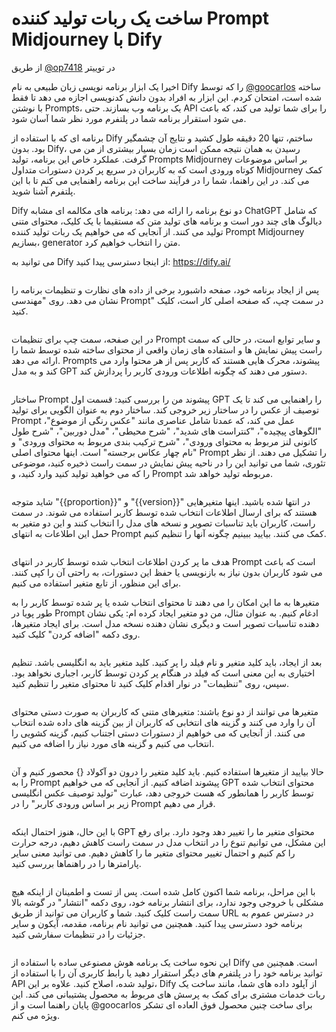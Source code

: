 # ساخت یک ربات تولید کننده  Prompt Midjourney با Dify

از طریق [@op7418](https://twitter.com/op7418) در توییتر

اخیرا یک ابزار برنامه نویسی زبان طبیعی به نام Dify را که توسط [@goocarlos](https://twitter.com/goocarlos) ساخته شده است، امتحان کردم. این ابزار به افراد بدون دانش کدنویسی اجازه می دهد تا فقط با نوشتن Prompts، یک برنامه وب بسازند. حتی API را برای شما تولید می کند، که باعث می شود استقرار برنامه شما در پلتفرم مورد نظر شما آسان شود.

برنامه ای که با استفاده از Dify ساختم، تنها 20 دقیقه طول کشید و نتایج آن چشمگیر بود. بدون Dify، رسیدن به همان نتیجه ممکن است زمان بسیار بیشتری از من می گرفت. عملکرد خاص این برنامه، تولید Prompts Midjourney بر اساس موضوعات کوتاه ورودی است که به کاربران در سریع پر کردن دستورات متداول Midjourney کمک می کند. در این راهنما، شما را در فرآیند ساخت این برنامه راهنمایی می کنم تا با این پلتفرم آشنا شوید.

Dify دو نوع برنامه را ارائه می دهد: برنامه های مکالمه ای مشابه ChatGPT که شامل دیالوگ های چند دور است و برنامه های تولید متن که مستقیما با یک کلیک، محتوای متنی تولید می کنند. از آنجایی که می خواهیم یک ربات تولید کننده  Prompt Midjourney  بسازیم،  generator متن را انتخاب خواهیم کرد.

می توانید به Dify از اینجا دسترسی پیدا کنید: https://dify.ai/

<figure><img src="../../.gitbook/assets/mj-prompt-bot-with-dify.png" alt=""><figcaption></figcaption></figure>

پس از ایجاد برنامه خود، صفحه داشبورد برخی از داده های نظارت و تنظیمات برنامه را نشان می دهد. روی "مهندسی Prompt" در سمت چپ، که صفحه اصلی کار است، کلیک کنید.

<figure><img src="../../.gitbook/assets/screenshot-20230802-114025.png" alt=""><figcaption></figcaption></figure>

در این صفحه، سمت چپ برای تنظیمات Prompt و سایر توابع است، در حالی که سمت راست پیش نمایش ها و استفاده های زمان واقعی از محتوای ساخته شده توسط شما را ارائه می دهد. Prompts پیشوند، محرک هایی هستند که کاربر پس از هر محتوا وارد می کند و به مدل GPT دستور می دهند که چگونه اطلاعات ورودی کاربر را پردازش کند.

<figure><img src="../../.gitbook/assets/WechatIMG38.jpg" alt=""><figcaption></figcaption></figure>

ساختار Prompt پیشوند من را بررسی کنید: قسمت اول GPT را راهنمایی می کند تا یک توصیف از عکس را در ساختار زیر خروجی کند. ساختار دوم به عنوان الگویی برای تولید Prompt عمل می کند، که عمدتا شامل عناصری مانند "عکس رنگی از موضوع"، "الگوهای پیچیده"، "کنتراست های شدید"، "شرح محیطی"، "مدل دوربین"، "شرح طول کانونی لنز مربوط به محتوای ورودی"، "شرح ترکیب بندی مربوط به محتوای ورودی" و "نام چهار عکاس برجسته" است. اینها محتوای اصلی Prompt را تشکیل می دهند. از نظر تئوری، شما می توانید این را در ناحیه پیش نمایش در سمت راست ذخیره کنید، موضوعی را که می خواهید تولید کنید وارد کنید، و Prompt مربوطه تولید خواهد شد.

<figure><img src="../../.gitbook/assets/pre-prompt.png" alt=""><figcaption></figcaption></figure>

شاید متوجه "\{{proportion\}}" و "\{{version\}}" در انتها شده باشید. اینها متغیرهایی هستند که برای ارسال اطلاعات انتخاب شده توسط کاربر استفاده می شوند. در سمت راست، کاربران باید تناسبات تصویر و نسخه های مدل را انتخاب کنند و این دو متغیر به حمل این اطلاعات به انتهای Prompt کمک می کنند. بیایید ببینیم چگونه آنها را تنظیم کنیم.

<figure><img src="../../.gitbook/assets/screenshot-20230802-145326.png" alt=""><figcaption></figcaption></figure>

هدف ما پر کردن اطلاعات انتخاب شده توسط کاربر در انتهای Prompt است که باعث می شود کاربران بدون نیاز به بازنویسی یا حفظ این دستورات، به راحتی آن را کپی کنند. برای این منظور، از تابع متغیر استفاده می کنیم.

متغیرها به ما این امکان را می دهند تا محتوای انتخاب شده یا پر شده توسط کاربر را به طور پویا در Prompt ادغام کنیم. به عنوان مثال، من دو متغیر ایجاد کرده ام: یکی نشان دهنده تناسبات تصویر است و دیگری نشان دهنده نسخه مدل است. برای ایجاد متغیرها، روی دکمه "اضافه کردن" کلیک کنید.

<figure><img src="../../.gitbook/assets/WechatIMG157.jpg" alt=""><figcaption></figcaption></figure>

بعد از ایجاد، باید کلید متغیر و نام فیلد را پر کنید. کلید متغیر باید به انگلیسی باشد. تنظیم اختیاری به این معنی است که فیلد در هنگام پر کردن توسط کاربر، اجباری نخواهد بود. سپس، روی "تنظیمات" در نوار اقدام کلیک کنید تا محتوای متغیر را تنظیم کنید.

<figure><img src="../../.gitbook/assets/WechatIMG158.jpg" alt=""><figcaption></figcaption></figure>

متغیرها می توانند از دو نوع باشند: متغیرهای متنی که کاربران به صورت دستی محتوای آن را وارد می کنند و گزینه های انتخابی که کاربران از بین گزینه های داده شده انتخاب می کنند. از آنجایی که می خواهیم از دستورات دستی اجتناب کنیم، گزینه کشویی را انتخاب می کنیم و گزینه های مورد نیاز را اضافه می کنیم.

<figure><img src="../../.gitbook/assets/app-variables.png" alt=""><figcaption></figcaption></figure>

حالا بیایید از متغیرها استفاده کنیم. باید کلید متغیر را درون دو آکولاد {} محصور کنیم و آن را به Prompt پیشوند اضافه کنیم. از آنجایی که می خواهیم GPT محتوای انتخاب شده توسط کاربر را همانطور که هست خروجی دهد، عبارت "تولید توصیف عکس انگلیسی زیر بر اساس ورودی کاربر" را در Prompt قرار می دهیم.

<figure><img src="../../.gitbook/assets/WechatIMG160.jpg" alt=""><figcaption></figcaption></figure>

با این حال، هنوز احتمال اینکه GPT محتوای متغیر ما را تغییر دهد وجود دارد. برای رفع این مشکل، می توانیم تنوع را در انتخاب مدل در سمت راست کاهش دهیم، درجه حرارت را کم کنیم و احتمال تغییر محتوای متغیر ما را کاهش دهیم. می توانید معنی سایر پارامترها را در راهنماها بررسی کنید.

<figure><img src="../../.gitbook/assets/screenshot-20230802-141913.png" alt=""><figcaption></figcaption></figure>

با این مراحل، برنامه شما اکنون کامل شده است. پس از تست و اطمینان از اینکه هیچ مشکلی با خروجی وجود ندارد، برای انتشار برنامه خود، روی دکمه "انتشار" در گوشه بالا سمت راست کلیک کنید. شما و کاربران می توانید از طریق URL در دسترس عموم به برنامه خود دسترسی پیدا کنید. همچنین می توانید نام برنامه، مقدمه، آیکون و سایر جزئیات را در تنظیمات سفارشی کنید.

<figure><img src="../../.gitbook/assets/screenshot-20230802-142407.png" alt=""><figcaption></figcaption></figure>

این نحوه ساخت یک برنامه هوش مصنوعی ساده با استفاده از Dify است. همچنین می توانید برنامه خود را در پلتفرم های دیگر استقرار دهید یا رابط کاربری آن را با استفاده از API تولید شده، اصلاح کنید. علاوه بر این، Dify از آپلود داده های شما، مانند ساخت یک ربات خدمات مشتری برای کمک به پرسش های مربوط به محصول پشتیبانی می کند. این پایان راهنما است و از @goocarlos برای ساخت چنین محصول فوق العاده ای تشکر ویژه می کنم.

